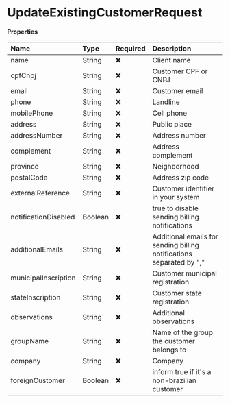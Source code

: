 # UpdateExistingCustomerRequest

**Properties**

| Name                 | Type    | Required | Description                                                          |
| :------------------- | :------ | :------- | :------------------------------------------------------------------- |
| name                 | String  | ❌       | Client name                                                          |
| cpfCnpj              | String  | ❌       | Customer CPF or CNPJ                                                 |
| email                | String  | ❌       | Customer email                                                       |
| phone                | String  | ❌       | Landline                                                             |
| mobilePhone          | String  | ❌       | Cell phone                                                           |
| address              | String  | ❌       | Public place                                                         |
| addressNumber        | String  | ❌       | Address number                                                       |
| complement           | String  | ❌       | Address complement                                                   |
| province             | String  | ❌       | Neighborhood                                                         |
| postalCode           | String  | ❌       | Address zip code                                                     |
| externalReference    | String  | ❌       | Customer identifier in your system                                   |
| notificationDisabled | Boolean | ❌       | true to disable sending billing notifications                        |
| additionalEmails     | String  | ❌       | Additional emails for sending billing notifications separated by "," |
| municipalInscription | String  | ❌       | Customer municipal registration                                      |
| stateInscription     | String  | ❌       | Customer state registration                                          |
| observations         | String  | ❌       | Additional observations                                              |
| groupName            | String  | ❌       | Name of the group the customer belongs to                            |
| company              | String  | ❌       | Company                                                              |
| foreignCustomer      | Boolean | ❌       | inform true if it's a non-brazilian customer                         |

<!-- This file was generated by liblab | https://liblab.com/ -->
